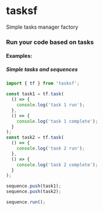 # tasksf
Simple tasks manager factory

### Run your code based on tasks

#### Examples:

##### Simple tasks and sequences
```javascript
import { tf } from 'tasksf';

const task1 = tf.task(
  () => {
    console.log('task 1 run');
  },
  () => {
    console.log('task 1 complete');
  }
);
const task2 = tf.task(
  () => {
    console.log('task 2 run');
  },
  () => {
    console.log('task 2 complete');
  }
);

sequence.push(task1);
sequence.push(task2);

sequence.run();
```
